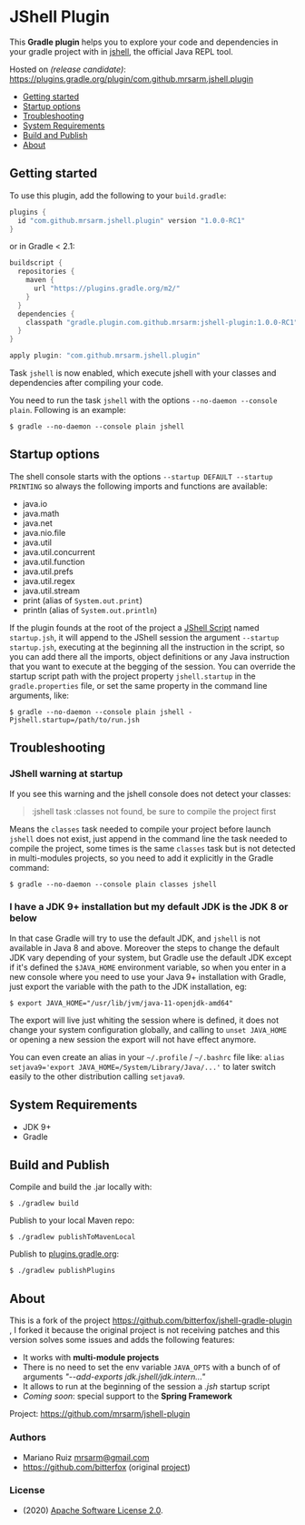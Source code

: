 JShell Plugin
=============

This **Gradle plugin** helps you to explore your code and dependencies in your gradle project
with in [jshell](https://docs.oracle.com/javase/9/jshell/introduction-jshell.htm),
the official Java REPL tool.

Hosted on _(release candidate)_: https://plugins.gradle.org/plugin/com.github.mrsarm.jshell.plugin

 - [Getting started](#getting-started)
 - [Startup options](#startup-options)
 - [Troubleshooting](#troubleshooting)
 - [System Requirements](#system-requirements)
 - [Build and Publish](#build-an-publish)
 - [About](#about)


Getting started
---------------

To use this plugin, add the following to your `build.gradle`:

```groovy
plugins {
  id "com.github.mrsarm.jshell.plugin" version "1.0.0-RC1"
}
```

or in Gradle < 2.1:

```groovy
buildscript {
  repositories {
    maven {
      url "https://plugins.gradle.org/m2/"
    }
  }
  dependencies {
    classpath "gradle.plugin.com.github.mrsarm:jshell-plugin:1.0.0-RC1"
  }
}

apply plugin: "com.github.mrsarm.jshell.plugin"
```

Task `jshell` is now enabled, which execute jshell with your classes and
dependencies after compiling your code.

You need to run the task `jshell` with the options `--no-daemon --console plain`.
Following is an example:

    $ gradle --no-daemon --console plain jshell

Startup options
---------------

The shell console starts with the options
`--startup DEFAULT --startup PRINTING` so always
the following imports and functions are available:

 - java.io
 - java.math
 - java.net
 - java.nio.file
 - java.util
 - java.util.concurrent
 - java.util.function
 - java.util.prefs
 - java.util.regex
 - java.util.stream
 - print (alias of `System.out.print`)
 - println (alias of `System.out.println`)

If the plugin founds at the root of the project a
[JShell Script](https://docs.oracle.com/javase/9/jshell/scripts.htm)
named `startup.jsh`, it will append to the JShell session
the argument `--startup startup.jsh`, executing
at the beginning all the instruction in the script,
so you can add there all the imports, object definitions
or any Java instruction that you want to execute
at the begging of the session. You can override
the startup script path with the project property
`jshell.startup` in the `gradle.properties` file,
or set the same property in the command line
arguments, like: 

    $ gradle --no-daemon --console plain jshell -Pjshell.startup=/path/to/run.jsh


Troubleshooting
---------------

### JShell warning at startup

If you see this warning and the jshell console does not detect your classes:

> :jshell task :classes not found, be sure to compile the project first

Means the `classes` task needed to compile your project before launch `jshell`
does not exist, just append in the command line the task needed to compile
the project, some times is the same `classes` task but is not detected
in multi-modules projects, so you need to add it explicitly in the
Gradle command:

    $ gradle --no-daemon --console plain classes jshell

### I have a JDK 9+ installation but my default JDK is the JDK 8 or below

In that case Gradle will try to use the default JDK, and `jshell` is
not available in Java 8 and above. Moreover the steps to change the
default JDK vary depending of your system, but Gradle use the default
JDK except if it's defined the `$JAVA_HOME` environment variable,
so when you enter in a new console where you need to use your Java 9+
installation with Gradle, just export the variable with the path to
the JDK installation, eg:

    $ export JAVA_HOME="/usr/lib/jvm/java-11-openjdk-amd64"

The export will live just whiting the session where is defined,
it does not change your system configuration globally, and calling
to `unset JAVA_HOME` or opening a new session the export will
not have effect anymore.

You can even create an alias in your `~/.profile` / `~/.bashrc`
file like: `alias setjava9='export JAVA_HOME=/System/Library/Java/...'`
to later switch easily to the other distribution calling
`setjava9`.


System Requirements
-------------------

 * JDK 9+
 * Gradle


Build and Publish
-----------------

Compile and build the .jar locally with:

    $ ./gradlew build

Publish to your local Maven repo:

    $ ./gradlew publishToMavenLocal

Publish to [plugins.gradle.org](https://plugins.gradle.org/):

    $ ./gradlew publishPlugins


About
-----

This is a fork of the project https://github.com/bitterfox/jshell-gradle-plugin ,
I forked it because the original project is not receiving patches
and this version solves some issues and adds the following features:

 - It works with **multi-module projects**
 - There is no need to set the env variable `JAVA_OPTS` with a bunch of
   of arguments _"--add-exports jdk.jshell/jdk.intern..."_
 - It allows to run at the beginning of the session a _.jsh_ startup script
 - _Coming soon_: special support to the **Spring Framework**

Project: https://github.com/mrsarm/jshell-plugin

### Authors

 - Mariano Ruiz <mrsarm@gmail.com>
 - https://github.com/bitterfox
   (original [project](https://github.com/bitterfox/jshell-gradle-plugin))

### License

 - (2020) [Apache Software License 2.0](https://www.apache.org/licenses/LICENSE-2.0).
